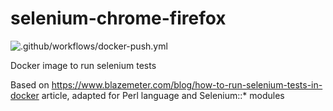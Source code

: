# selenium-chrome-firefox

![.github/workflows/docker-push.yml](https://github.com/dmanto/selenium-chrome-firefox/workflows/.github/workflows/docker-push.yml/badge.svg)

Docker image to run selenium tests

Based on https://www.blazemeter.com/blog/how-to-run-selenium-tests-in-docker article, adapted for Perl language and Selenium::* modules
